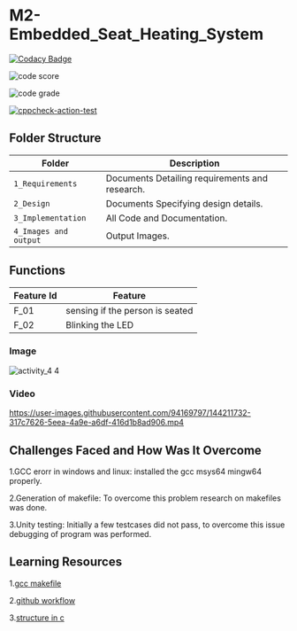 # M2-Embedded_Seat_Heating_System

[![Codacy Badge](https://app.codacy.com/project/badge/Grade/f803f513abc64609aef541e8ffde0ec3)](https://www.codacy.com/gh/mayuri-salankar/M2_Embedded_Seat_Heating_System/dashboard?utm_source=github.com&amp;utm_medium=referral&amp;utm_content=mayuri-salankar/M2_Embedded_Seat_Heating_System&amp;utm_campaign=Badge_Grade)

![code score](https://api.codiga.io/project/30212/score/svg)

![code grade](https://api.codiga.io/project/30212/status/svg)

[![cppcheck-action-test](https://github.com/mayuri-salankar/M2_Embedded_Seat_Heating_System/actions/workflows/cpp%20check.yml/badge.svg)](https://github.com/mayuri-salankar/M2_Embedded_Seat_Heating_System/actions/workflows/cpp%20check.yml)

## Folder Structure
Folder               | Description
-------------------  | -----------------------------------------
`1_Requirements`     | Documents Detailing requirements and research.
`2_Design`           | Documents Specifying design details.
`3_Implementation`   | All Code and Documentation.
`4_Images and output`| Output Images.


## Functions 

| Feature Id | Feature |
| -----------|---------|
|F_01|  sensing if the person is seated  |
|F_02| Blinking the LED  |


### Image

![activity_4 4](https://user-images.githubusercontent.com/94169797/144205368-60e9bf0a-fb85-4913-92df-f6a46ada786a.jpg)

### Video


https://user-images.githubusercontent.com/94169797/144211732-317c7626-5eea-4a9e-a6df-416d1b8ad906.mp4

## Challenges Faced and How Was It Overcome

1.GCC erorr in windows and linux: installed the gcc msys64 mingw64 properly.

2.Generation of makefile: To overcome this problem research on makefiles was done.

3.Unity testing: Initially a few testcases did not pass, to overcome this issue debugging of program was performed.

## Learning Resources

1.[gcc makefile](https://www3.ntu.edu.sg/home/ehchua/programming/cpp/gcc_make.html#zz-2.1)

2.[github workflow](https://www.programiz.com/c-programming/c-dynamic-memory-allocation)

3.[structure in c](https://www.studytonight.com/c/structures-in-c.php/)
